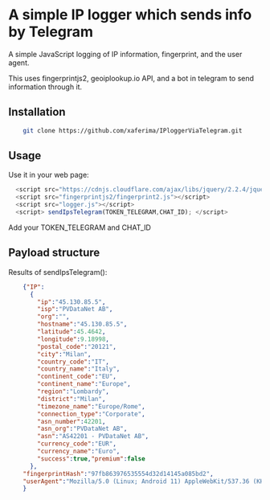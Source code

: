 # A simple IP logger which sends info by Telegram
A simple JavaScript logging of IP information, fingerprint, and the user agent. 

This uses fingerprintjs2, geoiplookup.io API, and a bot in telegram to send information through it.

## Installation

```bash
    git clone https://github.com/xaferima/IPloggerViaTelegram.git
```

## Usage
Use it in your web page:

```javascript
  <script src="https://cdnjs.cloudflare.com/ajax/libs/jquery/2.2.4/jquery.min.js"></script>
  <script src="fingerprintjs2/fingerprint2.js"></script>
  <script src="logger.js"></script>
  <script> sendIpsTelegram(TOKEN_TELEGRAM,CHAT_ID); </script>
```
Add your TOKEN_TELEGRAM and CHAT_ID

## Payload structure

Results of sendIpsTelegram():
```json
    {"IP":
      {
        "ip":"45.130.85.5",
        "isp":"PVDataNet AB",
        "org":"",
        "hostname":"45.130.85.5",
        "latitude":45.4642,
        "longitude":9.18998,
        "postal_code":"20121",
        "city":"Milan",
        "country_code":"IT",
        "country_name":"Italy",
        "continent_code":"EU",
        "continent_name":"Europe",
        "region":"Lombardy",
        "district":"Milan",
        "timezone_name":"Europe/Rome",
        "connection_type":"Corporate",
        "asn_number":42201,
        "asn_org":"PVDataNet AB",
        "asn":"AS42201 - PVDataNet AB", 
        "currency_code":"EUR",
        "currency_name":"Euro",
        "success":true,"premium":false
      },
    "fingerprintHash":"97fb863976535554d32d14145a085bd2",
    "userAgent":"Mozilla/5.0 (Linux; Android 11) AppleWebKit/537.36 (KHTML, like Gecko) Chrome/103.0.5060.70 Mobile Safari/537.36"
    }
```

